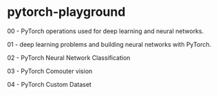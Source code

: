 # pytorch-playground

00 - PyTorch operations used for deep learning and neural networks.

01 - deep learning problems and building neural networks with PyTorch.

02 - PyTorch Neural Network Classification

03 - PyTorch Comouter vision

04 - PyTorch Custom Dataset
